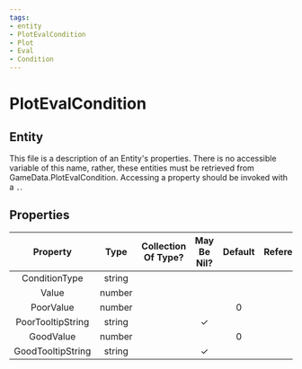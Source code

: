 ```yaml
---
tags:
- entity
- PlotEvalCondition
- Plot
- Eval
- Condition
---
```

# PlotEvalCondition
## Entity
This file is a description of an Entity's properties. There is no accessible variable of this name, rather, these entities must be retrieved from GameData.PlotEvalCondition. Accessing a property should be invoked with a `.`.
## Properties
|	Property	|	Type	|	Collection Of Type?	|	May Be Nil?	|	Default	|	References	|	Key	|	Notes	|
|	:-:	|	:-:	|	:-:	|	:-:	|	:-:	|	:-:	|	:-:	|	-:	|
|	ConditionType	|	string	|		|		|		|		|		|	|
|	Value	|	number	|		|		|		|		|		|	|
|	PoorValue	|	number	|		|		|	0	|		|		|	|
|	PoorTooltipString	|	string	|		|	✓	|		|		|		|	|
|	GoodValue	|	number	|		|		|	0	|		|		|	|
|	GoodTooltipString	|	string	|		|	✓	|		|		|		|	|
